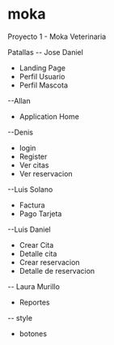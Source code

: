 # moka
 Proyecto 1 - Moka Veterinaria

Patallas
-- Jose Daniel
- Landing Page
- Perfil Usuario
- Perfil Mascota

--Allan
- Application Home

--Denis
- login
- Register
- Ver citas
- Ver reservacion

--Luis Solano
- Factura
- Pago Tarjeta

--Luis Daniel
- Crear Cita
- Detalle cita
- Crear reservacion
- Detalle de reservacion

-- Laura Murillo
- Reportes


-- style

- botones

